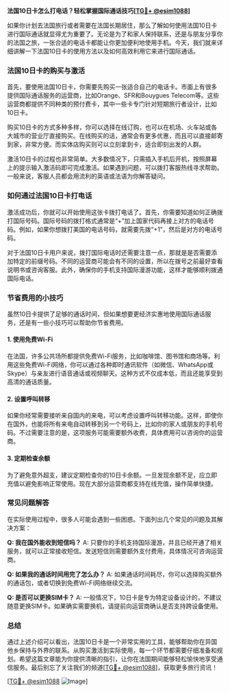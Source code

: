 **法国10日卡怎么打电话？轻松掌握国际通话技巧[[TG💪+ @esim1088](https://t.me/s/esim1088)]**

如果你计划去法国旅行或者需要在法国长期居住，那么了解如何使用法国10日卡进行国际通话就显得尤为重要了。无论是为了和家人保持联系，还是与朋友分享你的法国之旅，一张合适的电话卡都能让你更加便利地使用手机。今天，我们就来详细讲解一下法国10日卡的使用方法以及如何高效利用它来进行国际通话。

### 法国10日卡的购买与激活

首先，要使用法国10日卡，你需要先购买一张适合自己的电话卡。市面上有很多提供国际通话服务的运营商，比如Orange、SFR和Bouygues Telecom等。这些运营商都提供不同种类的预付费卡，其中一些卡专门针对短期旅行者设计，比如10日卡。

购买10日卡的方式多种多样，你可以选择在线订购，也可以在机场、火车站或各大城市的营业厅直接购买。在线购买的话，通常会有更多优惠，而且可以直接邮寄到家，非常方便。而实体店购买则可以立刻拿到卡，适合即刻出发的人群。

激活10日卡的过程也非常简单。大多数情况下，只需插入手机后开机，按照屏幕上的提示输入激活码即可完成激活。如果遇到问题，可以拨打客服热线寻求帮助。一般来说，客服人员都会用流利的英语或法语为你解答疑问。

### 如何通过法国10日卡打电话

激活成功后，你就可以开始使用这张卡拨打电话了。首先，你需要知道如何正确拨打国际号码。国际号码的拨打格式通常是“+”加上国家代码再接上对方的电话号码。例如，如果你想拨打美国的电话号码，就需要先拨“+1”，然后是对方的电话号码。

对于法国10日卡用户来说，拨打国际电话时还需要注意一点，那就是是否需要添加特定的前缀号码。不同的运营商可能会有不同的设置，所以在拨号之前最好查看说明书或咨询客服。此外，确保你的手机支持国际漫游功能，这样才能够顺利拨通国际电话。

### 节省费用的小技巧

虽然10日卡提供了足够的通话时间，但如果想要更经济实惠地使用国际通话服务，还是有一些小技巧可以帮助你节省费用。

#### 1. 使用免费Wi-Fi
在法国，许多公共场所都提供免费Wi-Fi服务，比如咖啡馆、图书馆和商场等。利用这些免费Wi-Fi网络，你可以通过各种即时通讯软件（如微信、WhatsApp或Skype）与亲友进行语音通话或视频聊天。这种方式不仅成本低，而且还能享受到高清的通话质量。

#### 2. 设置呼叫转移
如果你经常需要接听来自国内的来电，可以考虑设置呼叫转移功能。这样，即使你在国外，也能将所有来电自动转移到另一个号码上，比如你的家人或朋友的手机号码。不过需要注意的是，这项服务可能需要额外收费，具体费用可以咨询你的运营商。

#### 3. 定期检查余额
为了避免意外超支，建议定期检查你的10日卡余额。一旦发现余额不足，应立即充值以避免影响正常使用。现在大部分运营商都支持在线充值，操作简单快捷。

### 常见问题解答

在实际使用过程中，很多人可能会遇到一些困惑。下面列出几个常见的问题及其解决方案：

**Q: 我在国外能收到短信吗？**
A: 只要你的手机支持国际漫游，并且已经开通了相关服务，就可以正常接收短信。发送短信则需要额外支付费用，具体情况可咨询运营商。

**Q: 如果我的通话时间用完了怎么办？**
A: 如果通话时间耗尽，你可以选择购买额外的通话包，或者切换到免费Wi-Fi网络继续交流。

**Q: 是否可以更换SIM卡？**
A: 一般情况下，10日卡是专为特定设备设计的，不建议随意更换SIM卡。如果确实需要换机，请提前向运营商确认是否支持跨设备使用。

### 总结

通过上述介绍可以看出，法国10日卡是一个非常实用的工具，能够帮助你在异国他乡保持与外界的联系。从购买激活到实际使用，每一个环节都需要仔细准备和规划。希望这篇文章能为你提供清晰的指引，让你在法国期间能够轻松愉快地享受通信服务。最后别忘了关注我们的频道[[TG💪+ @esim1088](https://t.me/s/esim1088)]，获取更多旅行资讯！

[[TG💪+ @esim1088](https://t.me/s/esim1088) ![Image](https://i.postimg.cc/4NQfJmqS/Snipaste-2025-05-13-00-14-12.png)]